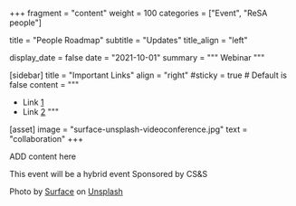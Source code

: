 +++
fragment = "content"
weight = 100
categories = ["Event", "ReSA people"]

title = "People Roadmap"
subtitle = "Updates"
title_align = "left"

display_date = false
date = "2021-10-01"
summary = """
Webinar
"""

[sidebar]
  title = "Important Links"
  align = "right"
  #sticky = true # Default is false
  content = """
  * Link [1](#)
  * Link [2](#)
  """

[asset]
  image = "surface-unsplash-videoconference.jpg"
  text = "collaboration"
+++

ADD content here

This event will be a hybrid event
Sponsored by CS&S

Photo by <a href="https://unsplash.com/@surface?utm_source=unsplash&utm_medium=referral&utm_content=creditCopyText">Surface</a> on <a href="https://unsplash.com/s/photos/presentation?utm_source=unsplash&utm_medium=referral&utm_content=creditCopyText">Unsplash</a>
